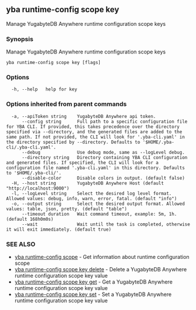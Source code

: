 ## yba runtime-config scope key

Manage YugabyteDB Anywhere runtime configuration scope keys

### Synopsis

Manage YugabyteDB Anywhere runtime configuration scope keys

```
yba runtime-config scope key [flags]
```

### Options

```
  -h, --help   help for key
```

### Options inherited from parent commands

```
  -a, --apiToken string    YugabyteDB Anywhere api token.
      --config string      Full path to a specific configuration file for YBA CLI. If provided, this takes precedence over the directory specified via --directory, and the generated files are added to the same path. If not provided, the CLI will look for '.yba-cli.yaml' in the directory specified by --directory. Defaults to '$HOME/.yba-cli/.yba-cli.yaml'.
      --debug              Use debug mode, same as --logLevel debug.
      --directory string   Directory containing YBA CLI configuration and generated files. If specified, the CLI will look for a configuration file named '.yba-cli.yaml' in this directory. Defaults to '$HOME/.yba-cli/'.
      --disable-color      Disable colors in output. (default false)
  -H, --host string        YugabyteDB Anywhere Host (default "http://localhost:9000")
  -l, --logLevel string    Select the desired log level format. Allowed values: debug, info, warn, error, fatal. (default "info")
  -o, --output string      Select the desired output format. Allowed values: table, json, pretty. (default "table")
      --timeout duration   Wait command timeout, example: 5m, 1h. (default 168h0m0s)
      --wait               Wait until the task is completed, otherwise it will exit immediately. (default true)
```

### SEE ALSO

* [yba runtime-config scope](yba_runtime-config_scope.md)	 - Get information about runtime configuration scope
* [yba runtime-config scope key delete](yba_runtime-config_scope_key_delete.md)	 - Delete a YugabyteDB Anywhere runtime configuration scope key value
* [yba runtime-config scope key get](yba_runtime-config_scope_key_get.md)	 - Get a YugabyteDB Anywhere runtime configuration scope key value
* [yba runtime-config scope key set](yba_runtime-config_scope_key_set.md)	 - Set a YugabyteDB Anywhere runtime configuration scope key value

